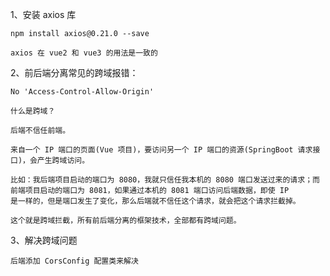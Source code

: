 1、安装 axios 库

    npm install axios@0.21.0 --save
    
    axios 在 vue2 和 vue3 的用法是一致的
    
2、前后端分离常见的跨域报错：

    No 'Access-Control-Allow-Origin'
    
    什么是跨域？
    
    后端不信任前端。
    
    来自一个 IP 端口的页面(Vue 项目)，要访问另一个 IP 端口的资源(SpringBoot 请求接口)，会产生跨域访问。
    
    比如：我后端项目启动的端口为 8080，我就只信任我本机的 8080 端口发送过来的请求；而前端项目启动的端口为 8081，如果通过本机的 8081 端口访问后端数据，即使 IP 
    是一样的，但是端口发生了变化，那么后端就不信任这个请求，就会把这个请求拦截掉。
    
    这个就是跨域拦截，所有前后端分离的框架技术，全部都有跨域问题。
    
3、解决跨域问题

    后端添加 CorsConfig 配置类来解决